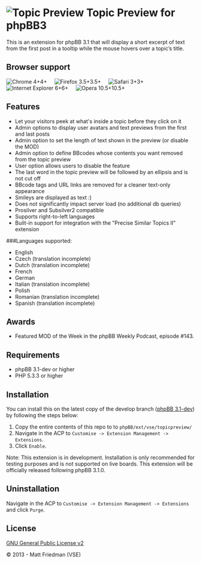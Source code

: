 ![Topic Preview](http://mattfriedman.me/forum/images/search.png "Topic Preview") Topic Preview for phpBB3
========================

This is an extension for phpBB 3.1 that will display a short excerpt of text from the first post in a tooltip while the mouse hovers over a topic’s title.

## Browser support
![Chrome 4+](http://mattfriedman.me/software/browsericons/chrome.png "Chrome 4+")4+ &nbsp;&nbsp;&nbsp;
![Firefox 3.5+](http://mattfriedman.me/software/browsericons/firefox.png "Firefox 3.5+")3.5+ &nbsp;&nbsp;&nbsp;
![Safari 3+](http://mattfriedman.me/software/browsericons/safari.png "Safari 3+")3+ &nbsp;&nbsp;&nbsp;
![Internet Explorer 6+](http://mattfriedman.me/software/browsericons/ie.png "Internet Explorer 6+")6+ &nbsp;&nbsp;&nbsp;
![Opera 10.5+](http://mattfriedman.me/software/browsericons/opera.png "Opera 10.5+")10.5+

Features
--------

* Let your visitors peek at what's inside a topic before they click on it
* Admin options to display user avatars and text previews from the first and last posts
* Admin option to set the length of text shown in the preview (or disable the MOD)
* Admin option to define BBcodes whose contents you want removed from the topic preview
* User option allows users to disable the feature
* The last word in the topic preview will be followed by an ellipsis and is not cut off
* BBcode tags and URL links are removed for a cleaner text-only appearance
* Smileys are displayed as text :)
* Does not significantly impact server load (no additional db queries)
* Prosilver and Subsilver2 compatible
* Supports right-to-left languages
* Built-in support for integration with the "Precise Similar Topics II" extension

###Languages supported:
* English
* Czech (translation incomplete)
* Dutch (translation incomplete)
* French
* German
* Italian (translation incomplete)
* Polish
* Romanian (translation incomplete)
* Spanish (translation incomplete)

Awards
------

* Featured MOD of the Week in the phpBB Weekly Podcast, episode #143.

Requirements
------------

* phpBB 3.1-dev or higher
* PHP 5.3.3 or higher

Installation
------------

You can install this on the latest copy of the develop branch ([phpBB 3.1-dev](https://github.com/phpbb/phpbb3)) by following the steps below:

1. Copy the entire contents of this repo to to `phpBB/ext/vse/topicpreview/`
2. Navigate in the ACP to `Customise -> Extension Management -> Extensions`.
3. Click `Enable`.

Note: This extension is in development. Installation is only recommended for testing purposes and is not supported on live boards. This extension will be officially released following phpBB 3.1.0.

Uninstallation
--------------

Navigate in the ACP to `Customise -> Extension Management -> Extensions` and click `Purge`.

License
-------

[GNU General Public License v2](http://opensource.org/licenses/GPL-2.0)

© 2013 - Matt Friedman (VSE)

